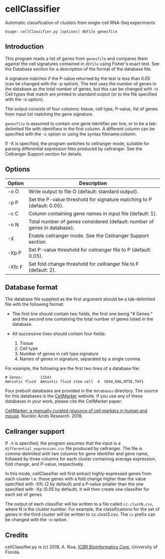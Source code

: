 # cellClassifier
Automatic classification of clusters from single-cell RNA-Seq experiments

```
Usage: cellClassifier.py [options] dbfile genesfile
```

## Introduction

This program reads a list of genes from `genesfile` and compares them against
the cell signatures contained in `dbfile` using Fisher's exact test. See the
Database section for a description of the format of the database file.

A signature matches if the P-value returned by the test is less than 0.05 (can 
be changed with the -p option). The test uses the number of genes in the database 
as the total number of genes, but this can be changed with -n. Cell types that 
match are printed to standard output (or to the file specified with the -o option). 

The output consists of four columns: tissue, cell type, P-value, list of genes
from input list matching the gene signature. 

`genesfile` is assumed to contain one gene identifier per line, or to be a 
tab-delimited file with identifiers in the first column. A different column can be 
specified with the -c option or using the syntax filename:column.

If -X is specified, the program switches to cellranger mode, suitable for parsing
differential expression files produced by cellranger. See the Cellranger Support
section for details.

## Options

Option   | Description
---------|-----------------
  -o O   | Write output to file O (default: standard output).
  -p P   | Set the P-value threshold for signature matching to P (default: 0.05).
  -c C   | Column containing gene names in input file (default: 1).
  -n N   | Total number of genes considered (default: number of genes in database).
  -X     | Enable cellranger mode. See the Cellranger Support section.
  -Xp P  | Set P-value threshold for cellranger file to P (default: 0.05).
  -Xfc F | Set fold change threshold for cellranger file to F (default: 2).

## Database format
The database file supplied as the first argument should be a
tab-delimited file with the following format:

- The first line should contain two fields, the first one being "# Genes:" and the second
one containing the total number of genes listed in the database.

- All successive lines should contain four fields:
  1. Tissue
  2. Cell type
  3. Number of genes in cell type signature
  4. Names of genes in signature, separated by a single comma.

For example, the following are the first two lines of a database file:

```
# Genes:        11541
Amniotic fluid  Amniotic fluid stem cell  4  CD44,ENG,NT5E,THY1
```

Four prebuilt databases are provided in the `databases` directory. The source for this databases is the [CellMarker](http://bio-bigdata.hrbmu.edu.cn/CellMarker/index.jsp) website. If you use any of these databases in your work, please cite the CellMarker paper: 

[CellMarker: a manually curated resource of cell markers in human and mouse](https://academic.oup.com/nar/advance-article/doi/10.1093/nar/gky900/5115823). Nucleic Acids Research. 2018. 

## Cellranger support
If `-X` is specified, the program assumes that the input is a 
`differential_expression.csv` file produced by cellranger. The file is comma-delimited
with two columns for gene identifier and gene name, followed by three columns for
each cluster containing average expression, fold change, and P-value, respectively.

In this mode, cellClassifier will first extract highly-expressed genes from each cluster
i.e. those genes with a fold change higher than the value specified with -Xfc (2 by default)
and a P-value smaller than the one specified with -Xp (0.05 by default). It will then create one
classifier for each set of genes.

The output of each classifier will be written to a file called `cc.clustN.csv`, where N is the
cluster number. For example, the classifications for the set of genes in the third cluster
will be written to cc.clust3.csv. The `cc` prefix can be changed with the -o option.

## Credits
cellClassifier.py is (c) 2019, A. Riva, [ICBR Bioinformatics Core](https://biotech.ufl.edu/bioinformatics/), University of Florida. 
